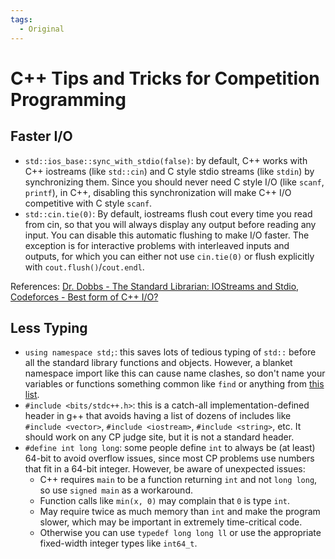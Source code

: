 ```yaml
---
tags:
  - Original
---
```


# C++ Tips and Tricks for Competition Programming

## Faster I/O

- `std::ios_base::sync_with_stdio(false)`: by default, C++ works with C++ iostreams (like `std::cin`) and C style stdio streams (like `stdin`) by synchronizing them.
Since you should never need C style I/O (like `scanf`, `printf`), in C++, disabling this synchronization will make C++ I/O competitive with C style `scanf`.
- `std::cin.tie(0)`: By default, iostreams flush cout every time you read from cin, so that you will always display any output before reading any input.
You can disable this automatic flushing to make I/O faster. The exception is for interactive problems with interleaved inputs and outputs, for which you can either not use `cin.tie(0)` or flush explicitly with `cout.flush()`/`cout.endl`.

References:
[Dr. Dobbs - The Standard Librarian: IOStreams and Stdio](https://www.drdobbs.com/the-standard-librarian-iostreams-and-std/184401305),
[Codeforces - Best form of C++ I/O?](https://codeforces.com/blog/entry/6251)

## Less Typing

- `using namespace std;`: this saves lots of tedious typing of `std::` before all the standard library functions and objects. However, a blanket namespace import like this can cause name clashes, so don't name your variables or functions something common like `find` or anything from [this list](https://en.cppreference.com/w/cpp/symbol_index).
- `#include <bits/stdc++.h>`: this is a catch-all implementation-defined header in g++ that avoids having a list of dozens of includes like `#include <vector>`, `#include <iostream>`, `#include <string>`, etc. It should work on any CP judge site, but it is not a standard header.
- `#define int long long`: some people define `int` to always be (at least) 64-bit to avoid overflow issues, since most CP problems use numbers that fit in a 64-bit integer. However, be aware of unexpected issues:
  - C++ requires `main` to be a function returning `int` and not `long long`, so use `signed main` as a workaround.
  - Function calls like `min(x, 0)` may complain that `0` is type `int`. 
  - May require twice as much memory than `int` and make the program slower, which may be important in extremely time-critical code.
  - Otherwise you can use `typedef long long ll` or use the appropriate fixed-width integer types like `int64_t`. 
